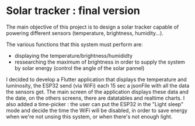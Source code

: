# Solar tracker : final version

The main objective of this project is to design a solar tracker capable of powering different sensors (temperature, brightness, humidity...).

The various functions that this system must perform are:
  - displaying the temperature/brightness/humididty
  - ressearching the maximum of brightness in order to supply the system by solar energy (control the angle of the solar pannel)


I decided to develop a Flutter application that displays the temperature and luminosity, the ESP32 send (via WiFi) each 15 sec a jsonFile with all the data the sensors get.
The main screen of the application displays these data and the date, on the others screens, there are datatables and realtime charts.
I also added a time-picker : the user can put the ESP32 in the "Light sleep" mode and decide the time the WiFi will be disabled, in order to save energy when we're not unsing this system, or when there's not enough light.

